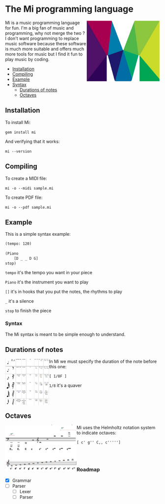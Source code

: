# The Mi programming language

<img align="right" src="images/m2.png" title="Mi logo" height=200>

Mi is a music programming language for fun.
I'm a big fan of music and programming, why not merge the two ?
I don't want programming to replace music software because these software is much more suitable and offers much more tools for music but I find it fun to play music by coding.

- [Installation](#installation)
- [Compiling](#compiling)
- [Example](#example)
- [Syntax](#syntax)
    - [Durations of notes](#durations-of-notes)
    - [Octaves](#octaves)

## Installation

To install Mi:

`gem install mi`

And verifying that it works:

`mi --version`

## Compiling

To create a MIDI file:

`mi -o --midi sample.mi`

To create PDF file:

`mi -o --pdf sample.mi`

## Example

This is a simple syntax example:

```
(tempo: 120)

(Piano
    [D _ _ D G]
stop)
```

`tempo` it's the tempo you want in your piece

`Piano` it's the instrument you want to play

`[]` it's in hooks that you put the notes, the rhythms to play

`_` it's a silence

`stop` to finish the piece

### Syntax

The Mi syntax is meant to be simple enough to understand.

## Durations of notes

<img align="left" src="images/notes-durations.png" title="Durations-of-notes" height=150>

In Mi we must specify the duration of the note before this one:

```
[ 1/8F ] 
```

`1/8` it's a quaver  

<br><br>

## Octaves

<img align="left" src="images/octaves-notation-helmholtz.png" title="Octave-Helmholtz-notation" height="150">

Mi uses the Helmholtz notation system to indicate octaves:

```
[ c' g'' C,, c''''']  
```

<br><br>

### Roadmap

- [x] Grammar
- [ ] Parser
    - [ ] Lexer
    - [ ] Parser